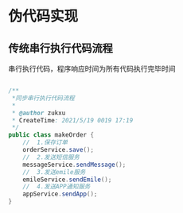 # 伪代码实现

## 传统串行执行代码流程

串行执行代码，程序响应时间为所有代码执行完毕时间

```java

/**
 *同步串行执行代码流程
 *
 * @author zukxu
 * CreateTime: 2021/5/19 0019 17:19
 */
public class makeOrder {
    //	1.保存订单
	orderService.save();
    //	2.发送短信服务
	messageService.sendMessage();
    //	3.发送emile服务
	emileService.sendEmile();
    //	4.发送APP通知服务
	appService.sendApp();
}
```